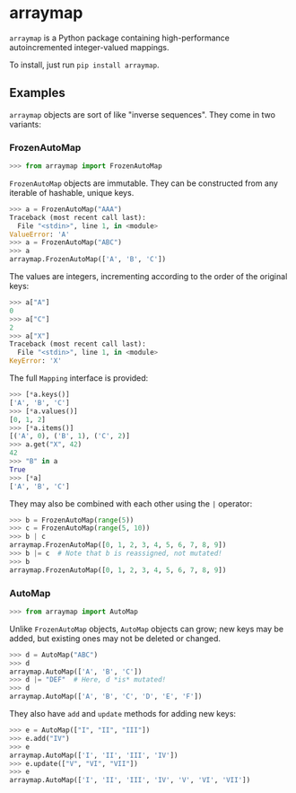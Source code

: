 
arraymap
============

`arraymap` is a Python package containing high-performance autoincremented
integer-valued mappings.

To install, just run `pip install arraymap`.

Examples
--------

`arraymap` objects are sort of like "inverse sequences". They come in two
variants:

### FrozenAutoMap

```py
>>> from arraymap import FrozenAutoMap
```

`FrozenAutoMap` objects are immutable. They can be constructed from any iterable
of hashable, unique keys.


```py
>>> a = FrozenAutoMap("AAA")
Traceback (most recent call last):
  File "<stdin>", line 1, in <module>
ValueError: 'A'
>>> a = FrozenAutoMap("ABC")
>>> a
arraymap.FrozenAutoMap(['A', 'B', 'C'])
```

The values are integers, incrementing according to the order of the original
keys:

```py
>>> a["A"]
0
>>> a["C"]
2
>>> a["X"]
Traceback (most recent call last):
  File "<stdin>", line 1, in <module>
KeyError: 'X'
```

The full `Mapping` interface is provided:

```py
>>> [*a.keys()]
['A', 'B', 'C']
>>> [*a.values()]
[0, 1, 2]
>>> [*a.items()]
[('A', 0), ('B', 1), ('C', 2)]
>>> a.get("X", 42)
42
>>> "B" in a
True
>>> [*a]
['A', 'B', 'C']
```

They may also be combined with each other using the `|` operator:

```py
>>> b = FrozenAutoMap(range(5))
>>> c = FrozenAutoMap(range(5, 10))
>>> b | c
arraymap.FrozenAutoMap([0, 1, 2, 3, 4, 5, 6, 7, 8, 9])
>>> b |= c  # Note that b is reassigned, not mutated!
>>> b
arraymap.FrozenAutoMap([0, 1, 2, 3, 4, 5, 6, 7, 8, 9])
```

### AutoMap

```py
>>> from arraymap import AutoMap
```

Unlike `FrozenAutoMap` objects, `AutoMap` objects can grow; new keys may be
added, but existing ones may not be deleted or changed.

```py
>>> d = AutoMap("ABC")
>>> d
arraymap.AutoMap(['A', 'B', 'C'])
>>> d |= "DEF"  # Here, d *is* mutated!
>>> d
arraymap.AutoMap(['A', 'B', 'C', 'D', 'E', 'F'])
```

They also have `add` and `update` methods for adding new keys:

```py
>>> e = AutoMap(["I", "II", "III"])
>>> e.add("IV")
>>> e
arraymap.AutoMap(['I', 'II', 'III', 'IV'])
>>> e.update(["V", "VI", "VII"])
>>> e
arraymap.AutoMap(['I', 'II', 'III', 'IV', 'V', 'VI', 'VII'])
```

